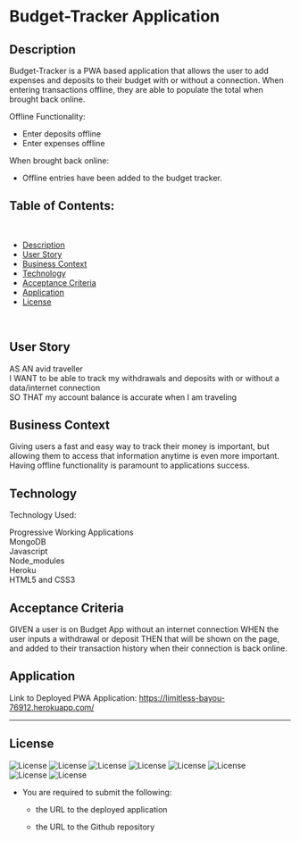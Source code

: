 # Budget-Tracker Application


## Description

Budget-Tracker is a PWA based application that allows the user to add expenses and deposits to their budget with or without a connection. When entering transactions offline, they are able to populate the total when brought back online.

Offline Functionality:

  * Enter deposits offline
  * Enter expenses offline

When brought back online:

  * Offline entries have been added to the budget tracker.

  ## Table of Contents: 

<br>

* [Description](#description)
* [User Story](#user-story)
* [Business Context](#business-context)
* [Technology](#technology)
* [Acceptance Criteria](#acceptance-criteria)
* [Application](#application)
* [License](#license)


<br />


## User Story

AS AN avid traveller
<br>
I WANT to be able to track my withdrawals and deposits with or without a data/internet connection
<br>
SO THAT my account balance is accurate when I am traveling

## Business Context

Giving users a fast and easy way to track their money is important, but allowing them to access that information anytime is even more important. Having offline functionality is paramount to applications success.

## Technology

Technology Used:

Progressive Working Applications
<br>
MongoDB
<br>
Javascript
<br>
Node_modules
<br>
Heroku
<br>
HTML5 and CSS3


## Acceptance Criteria
GIVEN a user is on Budget App without an internet connection
WHEN the user inputs a withdrawal or deposit
THEN that will be shown on the page, and added to their transaction history when their connection is back online.



## Application

Link to Deployed PWA Application: https://limitless-bayou-76912.herokuapp.com/ 
- - -

## License

‎‎![License](https://img.shields.io/static/v1?label=License&message=MIT&color=brightgreen) 
![License](https://img.shields.io/static/v1?label=Language&message=JavaScript&color=yellow)
![License](https://img.shields.io/static/v1?label=Language&message=Node.js&color=green)
![License](https://img.shields.io/static/v1?label=Language&message=PWA&color=red) 
![License](https://img.shields.io/static/v1?label=Language&message=MongoDB&color=blueviolet)
![License](https://img.shields.io/static/v1?label=Language&message=Heroku&color=yellowgreen)    
![License](https://img.shields.io/static/v1?label=Language&message=HTML5&color=orange) 
![License](https://img.shields.io/static/v1?label=Language&message=CSS3&color=blue) 

* You are required to submit the following:

  * the URL to the deployed application

  * the URL to the Github repository

